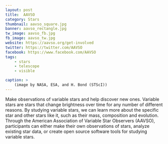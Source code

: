 ```yaml
---
layout: post
title:  AAVSO
category: Stars
thumbnail: aavso_square.jpg
banner: aavso_rectangle.jpg
tw_image: aavso_fb.jpg
fb_image: aavso_tw.jpg
website: https://aavso.org/get-involved
twitter: https://twitter.com/AAVSO
facebook: https://www.facebook.com/AAVSO
tags: 
    - stars
    - telescope
    - visible

caption: >
    (image by NASA, ESA, and H. Bond (STScI))
---
```

Make observations of variable stars and help discover new ones. Variable stars are stars that change brightness over time for any number of different reasons. By studying variable stars, we can learn more about the specific star and other stars like it, such as their mass, composition and evolution. Through the American Association of Variable Star Observers (AAVSO), participants can either make their own observations of stars, analyze existing star data, or create open source software tools for studying variable stars.